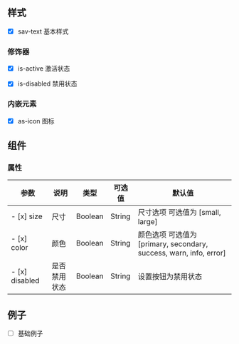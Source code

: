 ## 样式

- [x] sav-text 基本样式

### 修饰器

- [x] is-active 激活状态
- [x] is-disabled 禁用状态


### 内嵌元素

- [x] as-icon 图标

## 组件

### 属性

| 参数              | 说明    | 类型      | 可选值       | 默认值   |
|----------        |-------- |---------- |-------------  |-------- |
- [x] size         | 尺寸   | 	Boolean | String   |   尺寸选项 可选值为 [small, large] |  false
- [x] color         |颜色   | 	Boolean | String   |   颜色选项 可选值为 [primary, secondary, success, warn, info, error] |  false
- [x] disabled     | 是否禁用状态    | Boolean | String   | 	设置按钮为禁用状态  | false   



## 例子

- [ ] 基础例子 

